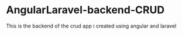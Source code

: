 # AngularLaravel-backend-CRUD
This is the backend of the crud app i created using angular and laravel
